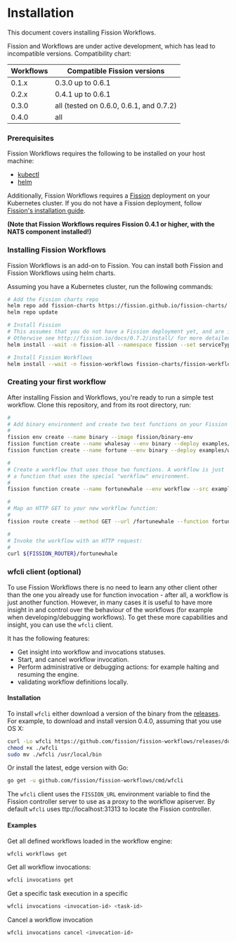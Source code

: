 # Installation

This document covers installing Fission Workflows.

Fission and Workflows are under active development, which has lead to incompatible versions.
Compatibility chart:

Workflows | Compatible Fission versions 
----------|---------------------------
0.1.x     | 0.3.0 up to 0.6.1
0.2.x     | 0.4.1 up to 0.6.1 
0.3.0     | all (tested on 0.6.0, 0.6.1, and 0.7.2)
0.4.0     | all 

### Prerequisites

Fission Workflows requires the following to be installed on your host machine:

- [kubectl](https://kubernetes.io/docs/tasks/tools/install-kubectl/)
- [helm](https://github.com/kubernetes/helm)

Additionally, Fission Workflows requires a [Fission](https://github.com/fission/fission) 
deployment on your Kubernetes cluster. If you do not have a Fission deployment, follow
[Fission's installation guide](http://fission.io/docs/0.7.2/install/).

**(Note that Fission Workflows requires Fission 0.4.1 or higher, with the NATS component installed!)**

### Installing Fission Workflows

Fission Workflows is an add-on to Fission. You can install both
Fission and Fission Workflows using helm charts.

Assuming you have a Kubernetes cluster, run the following commands:

```bash
# Add the Fission charts repo
helm repo add fission-charts https://fission.github.io/fission-charts/
helm repo update

# Install Fission 
# This assumes that you do not have a Fission deployment yet, and are installing on a standard Minikube deployment.
# Otherwise see http://fission.io/docs/0.7.2/install/ for more detailed instructions
helm install --wait -n fission-all --namespace fission --set serviceType=NodePort --set analytics=false fission-charts/fission-all --version 0.7.2

# Install Fission Workflows
helm install --wait -n fission-workflows fission-charts/fission-workflows --version 0.4.0
```

### Creating your first workflow

After installing Fission and Workflows, you're ready to run a simple
test workflow.  Clone this repository, and from its root directory, run:

```bash
#
# Add binary environment and create two test functions on your Fission setup:
#
fission env create --name binary --image fission/binary-env
fission function create --name whalesay --env binary --deploy examples/whales/whalesay.sh
fission function create --name fortune --env binary --deploy examples/whales/fortune.sh

#
# Create a workflow that uses those two functions. A workflow is just
# a function that uses the special "workflow" environment.
#
fission function create --name fortunewhale --env workflow --src examples/whales/fortunewhale.wf.yaml

#
# Map an HTTP GET to your new workflow function:
#
fission route create --method GET --url /fortunewhale --function fortunewhale

#
# Invoke the workflow with an HTTP request:
#
curl ${FISSION_ROUTER}/fortunewhale
```

### wfcli client (optional)
To use Fission Workflows there is no need to learn any other client other than the one you already use for function invocation - after all, a workflow is just another function.
However, in many cases it is useful to have more insight in and control over the behaviour of the workflows (for example when developing/debugging workflows).
To get these more capabilities and insight, you can use the `wfcli` client.

It has the following features:
- Get insight into workflow and invocations statuses.
- Start, and cancel workflow invocation.
- Perform administrative or debugging actions: for example halting and resuming the engine.
- validating workflow definitions locally.

#### Installation
To install `wfcli` either download a version of the binary from the [releases](https://github.com/fission/fission-workflows/releases).
For example, to download and install version 0.4.0,  assuming that you use OS X:
```bash
curl -Lo wfcli https://github.com/fission/fission-workflows/releases/download/0.4.0/wfcli-osx
chmod +x ./wfcli
sudo mv ./wfcli /usr/local/bin
```

Or install the latest, edge version with Go:
```bash
go get -u github.com/fission/fission-workflows/cmd/wfcli
```

The `wfcli` client uses the `FISSION_URL` environment variable to find the Fission controller server to use as a proxy to the workflow apiserver.
By default `wfcli` uses ttp://localhost:31313 to locate the Fission controller.

#### Examples
Get all defined workflows loaded in the workflow engine:
```bash
wfcli workflows get
```

Get all workflow invocations:
```bash
wfcli invocations get
```

Get a specific task execution in a specific 
```bash
wfcli invocations <invocation-id> <task-id>
```

Cancel a workflow invocation
```bash 
wfcli invocations cancel <invocation-id>
```
